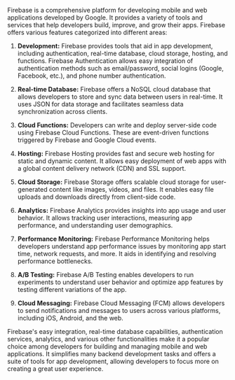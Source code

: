 Firebase is a comprehensive platform for developing mobile and web applications developed by Google. It provides a variety of tools and services that help developers build, improve, and grow their apps. Firebase offers various features categorized into different areas:

1. **Development:** Firebase provides tools that aid in app development, including authentication, real-time database, cloud storage, hosting, and functions. Firebase Authentication allows easy integration of authentication methods such as email/password, social logins (Google, Facebook, etc.), and phone number authentication.

2. **Real-time Database:** Firebase offers a NoSQL cloud database that allows developers to store and sync data between users in real-time. It uses JSON for data storage and facilitates seamless data synchronization across clients.

3. **Cloud Functions:** Developers can write and deploy server-side code using Firebase Cloud Functions. These are event-driven functions triggered by Firebase and Google Cloud events.

4. **Hosting:** Firebase Hosting provides fast and secure web hosting for static and dynamic content. It allows easy deployment of web apps with a global content delivery network (CDN) and SSL support.

5. **Cloud Storage:** Firebase Storage offers scalable cloud storage for user-generated content like images, videos, and files. It enables easy file uploads and downloads directly from client-side code.

6. **Analytics:** Firebase Analytics provides insights into app usage and user behavior. It allows tracking user interactions, measuring app performance, and understanding user demographics.

7. **Performance Monitoring:** Firebase Performance Monitoring helps developers understand app performance issues by monitoring app start time, network requests, and more. It aids in identifying and resolving performance bottlenecks.

8. **A/B Testing:** Firebase A/B Testing enables developers to run experiments to understand user behavior and optimize app features by testing different variations of the app.

9. **Cloud Messaging:** Firebase Cloud Messaging (FCM) allows developers to send notifications and messages to users across various platforms, including iOS, Android, and the web.

Firebase's easy integration, real-time database capabilities, authentication services, analytics, and various other functionalities make it a popular choice among developers for building and managing mobile and web applications. It simplifies many backend development tasks and offers a suite of tools for app development, allowing developers to focus more on creating a great user experience.